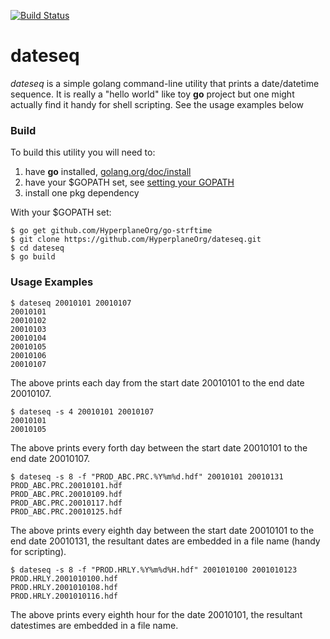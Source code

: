 [![Build Status](https://travis-ci.org/HyperplaneOrg/dateseq.svg?branch=master)](https://travis-ci.org/HyperplaneOrg/dateseq)

# dateseq
 _dateseq_ is a simple golang command-line utility that prints a date/datetime sequence. It is really a "hello world" like toy **go** project but one might actually find it handy for shell scripting. See the usage examples below

### Build
To build this utility you will need to:
1. have **go** installed, [golang.org/doc/install](https://golang.org/doc/install)
2. have your $GOPATH set, see [setting your GOPATH](https://github.com/golang/go/wiki/Setting-GOPATH)
3. install one pkg dependency


With your $GOPATH set:

```shell
$ go get github.com/HyperplaneOrg/go-strftime
$ git clone https://github.com/HyperplaneOrg/dateseq.git
$ cd dateseq
$ go build
```

### Usage Examples

```shell
$ dateseq 20010101 20010107
20010101
20010102
20010103
20010104
20010105
20010106
20010107
```
The above prints each day from the start date 20010101 to the end date 20010107.

```shell
$ dateseq -s 4 20010101 20010107
20010101
20010105
```
The above prints every forth day between the start date 20010101 to the end date 20010107.

```shell
$ dateseq -s 8 -f "PROD_ABC.PRC.%Y%m%d.hdf" 20010101 20010131
PROD_ABC.PRC.20010101.hdf
PROD_ABC.PRC.20010109.hdf
PROD_ABC.PRC.20010117.hdf
PROD_ABC.PRC.20010125.hdf
```

The above prints every eighth day between the start date 20010101 to the end date 20010131, the resultant dates are embedded in a file name (handy for scripting).


```shell
$ dateseq -s 8 -f "PROD.HRLY.%Y%m%d%H.hdf" 2001010100 2001010123
PROD.HRLY.2001010100.hdf
PROD.HRLY.2001010108.hdf
PROD.HRLY.2001010116.hdf
```

The above prints every eighth hour for the date 20010101, the resultant datestimes are embedded in a file name. 

